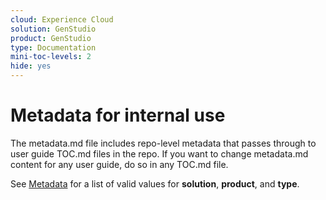```yaml
---
cloud: Experience Cloud
solution: GenStudio
product: GenStudio
type: Documentation
mini-toc-levels: 2
hide: yes
---
```


# Metadata for internal use

<!--
git-repo: https://github.com/AdobeDocs/genstudio.en
-->

The metadata.md file includes repo-level metadata that passes through to user guide TOC.md files in the repo. If you want to change metadata.md content for any user guide, do so in any TOC.md file.

See [Metadata](https://experienceleague.adobe.com/docs/authoring-guide-exl/using/editing/user-guide-setup/metadata.html) for a list of valid values for **solution**, **product**, and **type**.
